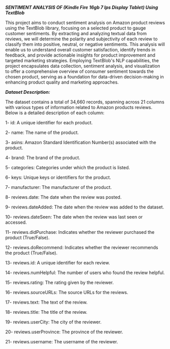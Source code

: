 ***SENTIMENT ANALYSIS OF (Kindle Fire 16gb 7 Ips Display Tablet) Using TextBlob***

This project aims to conduct sentiment analysis on Amazon product reviews using the TextBlob library, focusing on a selected product to gauge customer sentiments. By extracting and analyzing textual data from reviews, we will determine the polarity and subjectivity of each review to classify them into positive, neutral, or negative sentiments. This analysis will enable us to understand overall customer satisfaction, identify trends in feedback, and provide actionable insights for product improvement and targeted marketing strategies. Employing TextBlob's NLP capabilities, the project encapsulates data collection, sentiment analysis, and visualization to offer a comprehensive overview of consumer sentiment towards the chosen product, serving as a foundation for data-driven decision-making in enhancing product quality and marketing approaches.

***Dataset Description:***

The dataset contains a total of 34,660 records, spanning across 21 columns with various types of information related to Amazon products reviews. Below is a detailed description of each column:

1- id: A unique identifier for each product.

2- name: The name of the product.

3- asins: Amazon Standard Identification Number(s) associated with the product.

4- brand: The brand of the product.

5- categories: Categories under which the product is listed.

6- keys: Unique keys or identifiers for the product.

7- manufacturer: The manufacturer of the product.

8- reviews.date: The date when the review was posted.

9- reviews.dateAdded: The date when the review was added to the dataset.

10- reviews.dateSeen: The date when the review was last seen or accessed.

11- reviews.didPurchase: Indicates whether the reviewer purchased the product (True/False).

12- reviews.doRecommend: Indicates whether the reviewer recommends the product (True/False).

13- reviews.id: A unique identifier for each review.

14- reviews.numHelpful: The number of users who found the review helpful.

15- reviews.rating: The rating given by the reviewer.

16- reviews.sourceURLs: The source URLs for the reviews.

17- reviews.text: The text of the review.

18- reviews.title: The title of the review.

19- reviews.userCity: The city of the reviewer.

20- reviews.userProvince: The province of the reviewer.

21- reviews.username: The username of the reviewer.
